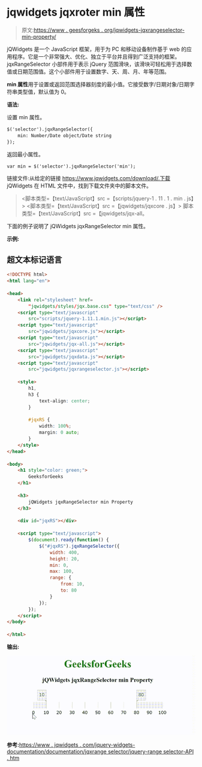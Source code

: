 # jqwidgets jqxroter min 属性

> 原文:[https://www . geesforgeks . org/jqwidgets-jqxrangeselector-min-property/](https://www.geeksforgeeks.org/jqwidgets-jqxrangeselector-min-property/)

jQWidgets 是一个 JavaScript 框架，用于为 PC 和移动设备制作基于 web 的应用程序。它是一个非常强大、优化、独立于平台并且得到广泛支持的框架。jqxRangeSelector 小部件用于表示 jQuery 范围滑块，该滑块可轻松用于选择数值或日期范围值。这个小部件用于设置数字、天、周、月、年等范围。

**min 属性**用于设置或返回范围选择器刻度的最小值。它接受数字/日期对象/日期字符串类型值，默认值为 0。

**语法:**

设置 min 属性。

```html
$('selector').jqxRangeSelector({ 
    min: Number/Date object/Date string 
});
```

返回最小属性。

```html
var min = $('selector').jqxRangeSelector('min');
```

链接文件:从给定的链接 https://www.jqwidgets.com/download/.下载 jQWidgets 在 HTML 文件中，找到下载文件夹中的脚本文件。

> <link rel="”stylesheet”" href="”jqwidgets/styles/jqx.base.css”" type="”text/css”">
> <脚本类型=【text/JavaScript】src =【scripts/jquery-1 . 11 . 1 . min . js】></脚本>
> <脚本类型=【text/JavaScript】src =【jqwidgets/jqxcore . js】></脚本>
> 脚本类型=【text/JavaScript】src =【jqwidgets/jqx-all。

下面的例子说明了 jQWidgets jqxRangeSelector min 属性。

**示例:**

## 超文本标记语言

```html
<!DOCTYPE html>
<html lang="en">

<head>
    <link rel="stylesheet" href=
        "jqwidgets/styles/jqx.base.css" type="text/css" />
    <script type="text/javascript" 
        src="scripts/jquery-1.11.1.min.js"></script>
    <script type="text/javascript" 
        src="jqwidgets/jqxcore.js"></script>
    <script type="text/javascript" 
        src="jqwidgets/jqx-all.js"></script>
    <script type="text/javascript" 
        src="jqwidgets/jqxdata.js"></script>
    <script type="text/javascript" 
        src="jqwidgets/jqxrangeselector.js"></script>

    <style>
        h1,
        h3 {
            text-align: center;
        }

        #jqxRS {
            width: 100%;
            margin: 0 auto;
        }
    </style>
</head>

<body>
    <h1 style="color: green;">
        GeeksforGeeks
    </h1>

    <h3>
        jQWidgets jqxRangeSelector min Property
    </h3>

    <div id="jqxRS"></div>

    <script type="text/javascript">
        $(document).ready(function() {
            $("#jqxRS").jqxRangeSelector({
                width: 400,
                height: 20,
                min: 0,
                max: 100,
                range: {
                    from: 10,
                    to: 80
                }
            });
        });
    </script>
</body>

</html>
```

**输出:**

![](img/09c450caf893fb2ae717c7665317409e.png)

**参考:**[https://www . jqwidgets . com/jquery-widgets-documentation/documentation/jqxrange selector/jquery-range selector-API . htm](https://www.jqwidgets.com/jquery-widgets-documentation/documentation/jqxrangeselector/jquery-rangeselector-api.htm)